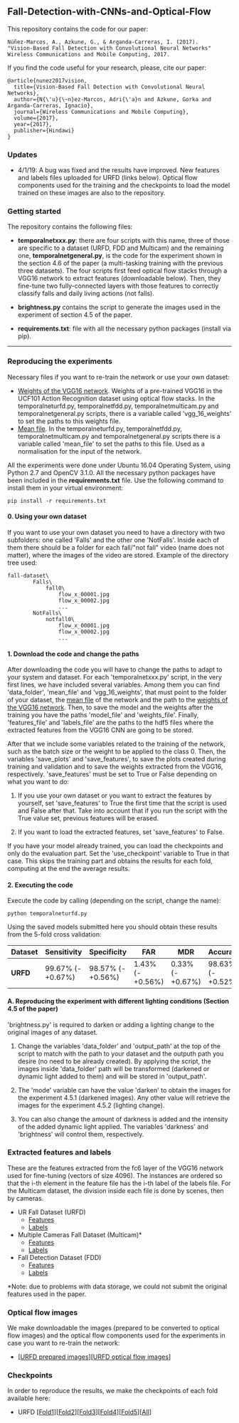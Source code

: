 ## Fall-Detection-with-CNNs-and-Optical-Flow

This repository contains the code for our paper:

```
Núñez-Marcos, A., Azkune, G., & Arganda-Carreras, I. (2017).
"Vision-Based Fall Detection with Convolutional Neural Networks"
Wireless Communications and Mobile Computing, 2017.
```

If you find the code useful for your research, please, cite our paper:

```
@article{nunez2017vision,
  title={Vision-Based Fall Detection with Convolutional Neural Networks},
  author={N{\'u}{\~n}ez-Marcos, Adri{\'a}n and Azkune, Gorka and Arganda-Carreras, Ignacio},
  journal={Wireless Communications and Mobile Computing},
  volume={2017},
  year={2017},
  publisher={Hindawi}
}

```

### Updates

* 4/1/19: A bug was fixed and the results have improved. New features and labels files uploaded for URFD (links below). Optical flow components used for the training and the checkpoints to load the model trained on these images are also to the repository.

### Getting started

The repository contains the following files:

* **temporalnetxxx.py**: there are four scripts with this name, three of those are specific to a dataset (URFD, FDD and Multicam) and the remaining one, **temporalnetgeneral.py**, is the code for the experiment shown in the section 4.6 of the paper (a multi-tasking training with the previous three datasets). The four scripts first feed optical flow stacks through a VGG16 network to extract features (downloadable below). Then, they fine-tune two fully-connected layers with those features to correctly classify falls and daily living actions (not falls).

* **brightness.py** contains the script to generate the images used in the experiment of section 4.5 of the paper.

* **requirements.txt**: file with all the necessary python packages (install via pip).

___

### Reproducing the experiments

Necessary files if you want to re-train the network or use your own dataset:

* [Weights of the VGG16 network](https://drive.google.com/file/d/0B4i3D0pfGJjYNWxYTVUtNGtRcUE/view?usp=sharing). Weights of a pre-trained VGG16 in the UCF101 Action Recognition dataset using optical flow stacks. In the temporalneturfd.py, temporalnetfdd.py, temporalnetmulticam.py and temporalnetgeneral.py scripts, there is a variable called 'vgg_16_weights' to set the paths to this weights file.
* [Mean file](https://drive.google.com/file/d/1pPIArqld82TgTJuBHEibppkc-YLvQmVk/view?usp=sharing). In the temporalneturfd.py, temporalnetfdd.py, temporalnetmulticam.py and temporalnetgeneral.py scripts there is a variable called 'mean_file' to set the paths to this file. Used as a normalisation for the input of the network.

All the experiments were done under Ubuntu 16.04 Operating System, using Python 2.7 and OpenCV 3.1.0. All the necessary python packages have been included in the **requirements.txt** file. Use the following command to install them in your virtual environment:

```
pip install -r requirements.txt
```

#### 0. Using your own dataset

If you want to use your own dataset you need to have a directory with two subfolders: one called 'Falls' and the other one 'NotFalls'. Inside each of them there should be a folder for each fall/"not fall" video (name does not matter), where the images of the video are stored. Example of the directory tree used:

```
fall-dataset\
		Falls\
			fall0\
				flow_x_00001.jpg
				flow_x_00002.jpg
				...
		NotFalls\
			notfall0\
				flow_x_00001.jpg
				flow_x_00002.jpg
				...
```

#### 1. Download the code and change the paths

After downloading the code you will have to change the paths to adapt to your system and dataset. For each 'temporalnetxxx.py' script, in the very first lines, we have included several variables. Among them you can find 'data_folder', 'mean_file' and 'vgg_16_weights', that must point to the folder of your dataset, the [mean file](https://drive.google.com/file/d/0B4i3D0pfGJjYTllxc0d2NGUyc28/view?usp=sharing) of the network and the path to the [weights of the VGG16 network](https://drive.google.com/file/d/1J-wHUQtBlypi8yCzZO0G46lQ91G0-sGd/view?usp=sharing). Then, to save the model and the weights after the training you have the paths 'model_file' and 'weights_file'. Finally, 'features_file' and 'labels_file' are the paths to the hdf5 files where the extracted features from the VGG16 CNN are going to be stored.

After that we include some variables related to the training of the network, such as the batch size or the weight to be applied to the class 0. Then, the variables 'save_plots' and 'save_features', to save the plots created during training and validation and to save the weights extracted from the VGG16, respectively. 'save_features' must be set to True or False depending on what you want to do:

1. If you use your own dataset or you want to extract the features by yourself, set 'save_features' to True the first time that the script is used and False after that. Take into account that if you run the script with the True value set, previous features will be erased.

2. If you want to load the extracted features, set 'save_features' to False.

If you have your model already trained, you can load the checkpoints and only do the evaluation part. Set the 'use_checkpoint' variable to True in that case. This skips the training part and obtains the results for each fold, computing at the end the average results.

#### 2. Executing the code

Execute the code by calling (depending on the script, change the name):

```
python temporalneturfd.py
```

Using the saved models submitted here you should obtain these results from the 5-fold cross validation:

Dataset | Sensitivity | Specificity | FAR | MDR | Accuracy
--- | --- | --- | --- | --- | ---
**URFD** | 99.67% (-+0.67%) | 98.57% (-+0.56%) | 1.43% (-+0.56%) | 0.33% (-+0.67%) | 98.63% (-+0.52%)

#### A. Reproducing the experiment with different lighting conditions (Section 4.5 of the paper)

'brightness.py' is required to darken or adding a lighting change to the original images of any dataset. 

1. Change the variables 'data_folder' and 'output_path' at the top of the script to match with the path to your dataset and the outputh path you desire (no need to be already created). By applying the script, the images inside 'data_folder' path will be transformed (darkened or dynamic light added to them) and will be stored in 'output_path'.

2. The 'mode' variable can have the value 'darken' to obtain the images for the experiment 4.5.1 (darkened images). Any other value will retrieve the images for the experiment 4.5.2 (lighting change).

3. You can also change the amount of darkness is added and the intensity of the added dynamic light applied. The variables 'darkness' and 'brightness' will control them, respectively.

### Extracted features and labels

These are the features extracted from the fc6 layer of the VGG16 network used for fine-tuning (vectors of size 4096). The instances are ordered so that the i-th element in the feature file has the i-th label of the labels file. For the Multicam dataset, the division inside each file is done by scenes, then by cameras.

* UR Fall Dataset (URFD)
  * [Features](https://drive.google.com/file/d/1JQg6mCrV_0lQR0MSUaRlD5VusF5MLRhB/view?usp=sharing)
  * [Labels](https://drive.google.com/file/d/1EKTpI7BzlX4qQoAyph5d5cJ1jnWU3f6n/view?usp=sharing)
* Multiple Cameras Fall Dataset (Multicam)*
  * [Features](https://drive.google.com/file/d/1Kfbm1RiKUr5q6S7Mq4LqTYGRyKyY_F91/view?usp=sharing) 
  * [Labels](https://drive.google.com/file/d/1krNC_QbGD4vE6XwEnuUdajtYy4_o4iaJ/view?usp=sharing)
* Fall Detection Dataset (FDD)
  * [Features](https://drive.google.com/file/d/0B4i3D0pfGJjYSXN6aW82MjhtSkE/view?usp=sharing)
  * [Labels](https://drive.google.com/file/d/0B4i3D0pfGJjYdTE4R2tYdHhLOXc/view?usp=sharing)

*Note: due to problems with data storage, we could not submit the original features used in the paper.

### Optical flow images

We make downloadable the images (prepared to be converted to optical flow images) and the optical flow components used for the experiments in case you want to re-train the network:

* [[URFD prepared images](https://drive.google.com/file/d/1V602ukgTI1biAxZmvle6DGPW7-i4436i/view?usp=sharing)][[URFD optical flow images](https://drive.google.com/file/d/1YhBljXOFHdqukZW0Zp6TPbQ-brsoz7ep/view?usp=sharing)]

### Checkpoints

In order to reproduce the results, we make the checkpoints of each fold available here:

* URFD [[Fold1](https://drive.google.com/file/d/16usFQzITk0IsC29bTpLbI9BfghLzK6LV/view?usp=sharing)][[Fold2](https://drive.google.com/file/d/12eXc4YLse2vRUYpiJOg9nUCAzOWef2Cf/view?usp=sharing)][[Fold3](https://drive.google.com/file/d/1zROWzLwnChSJb_W0stZ4SdUoFtv9mqjy/view?usp=sharing)][[Fold4](https://drive.google.com/file/d/1COZzqGFG124IuOomHFM20L7jOqEsgCYw/view?usp=sharing)][[Fold5](https://drive.google.com/file/d/10-MUWZYw1nf-UcrpQRVgq307qRfGEvGE/view?usp=sharing)][[All](https://drive.google.com/file/d/1PQ410mJXhGTbM256AgITNYyR5noh1xJW/view?usp=sharing)]
